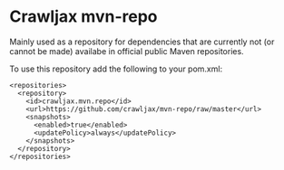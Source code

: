 Crawljax mvn-repo
=================

Mainly used as a repository for dependencies that are currently not (or cannot be made) availabe in official public Maven repositories.

To use this repository add the following to your pom.xml:

    <repositories>
      <repository>
        <id>crawljax.mvn.repo</id>
        <url>https://github.com/crawljax/mvn-repo/raw/master</url>
        <snapshots>
          <enabled>true</enabled>
          <updatePolicy>always</updatePolicy>
        </snapshots>
      </repository>
    </repositories>
